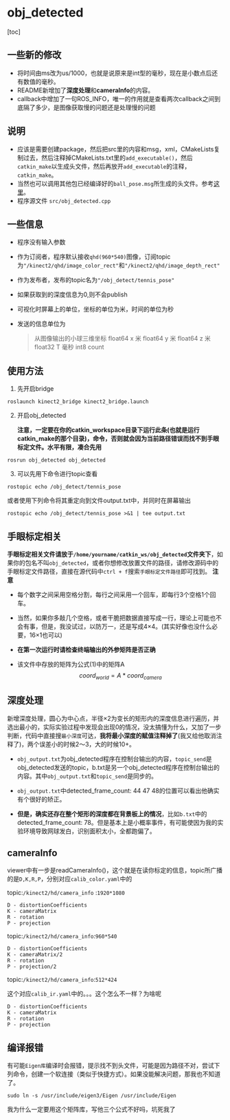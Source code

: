# obj_detected
[toc]
## 一些新的修改

- 将时间由ms改为us/1000，也就是说原来是int型的毫秒，现在是小数点后还有数值的毫秒。
- README新增加了**深度处理**和**cameraInfo**的内容。
- callback中增加了一句ROS_INFO，唯一的作用就是查看两次callback之间到底隔了多少，是图像获取慢的问题还是处理慢的问题

## 说明
- 应该是需要创建package，然后把src里的内容和msg，xml，CMakeLists复制过去，然后注释掉CMakeLists.txt里的`add_executable()`，然后`catkin_make`以生成头文件，然后再放开`add_executable`的注释，`catkin_make`。
- 当然也可以调用其他包已经编译好的`ball_pose.msg`所生成的头文件。参考[这里](https://www.cnblogs.com/long5683/p/11450472.html)。
- 程序源文件 `src/obj_detected.cpp`


## 一些信息

- 程序没有输入参数

- 作为订阅者，程序默认接收`qhd(960*540)`图像，订阅topic为`"/kinect2/qhd/image_color_rect"`和`"/kinect2/qhd/image_depth_rect"`

- 作为发布者，发布的topic名为`"/obj_detect/tennis_pose"`

- 如果获取到的深度信息为0,则不会publish

- 可视化时屏幕上的单位，坐标的单位为米，时间的单位为秒

- 发送的信息单位为
    >从图像输出的小球三维坐标
    >float64 x	米
    >float64 y	米
    >float64 z	米
    >float32 T   毫秒
    >int8 count  

## 使用方法

1. 先开启bridge

```
roslaunch kinect2_bridge kinect2_bridge.launch
```

2. 开启obj_detected

   **注意，一定要在你的catkin_workspace目录下运行此条(也就是运行catkin_make的那个目录)，命令，否则就会因为当前路径错误而找不到手眼标定文件。水平有限，凑合先用**

```
rosrun obj_detected obj_detected
```

3. 可以先用下命令进行topic查看

```
rostopic echo /obj_detect/tennis_pose
```
或者使用下列命令将其重定向到文件output.txt中，并同时在屏幕输出
```
rostopic echo /obj_detect/tennis_pose >&1 | tee output.txt
```

## 手眼标定相关
**手眼标定相关文件请放于`/home/yourname/catkin_ws/obj_detected`文件夹下**，如果你的包名不叫`obj_detected`，或者你想修改放置文件的路径，请修改源码中的手眼标定文件路径，直接在源代码中`ctrl + f`搜索`手眼标定文件路径`即可找到。
**注意**

- 每个数字之间采用空格分割，每行之间采用一个回车，即每行3个空格1个回车。

- 当然，如果你多敲几个空格，或者干脆把数据直接写成一行，理论上可能也不会有事，但是，我没试过，以防万一，还是写成4×4。(其实好像也没什么必要，16×1也可以)

- **在第一次运行时请检查终端输出的外参矩阵是否正确**

- 该文件中存放的矩阵为公式(1)中的矩阵A
  $$
  coord_{world} = A*coord_{camera}\tag{1}
  $$
  

## 深度处理

新增深度处理，圆心为中心点，半径×2为变长的矩形内的深度信息进行遍历，并选出最小的，实际实验过程中发现会出现0的情况，没太搞懂为什么，又加了一步判断，代码中直接搜`最小深度`可达，**我将最小深度的赋值注释掉了**(我又给他取消注释了)，两个误差小的时候2～3，大的时候10+。

- `obj_output.txt`为obj_detected程序在控制台输出的内容，`topic_send`是obj_detected发送的topic，b.txt是另一个obj_detected程序在控制台输出的内容。其中`obj_output.txt`和`topic_send`是同步的。

- `obj_output.txt`中detected_frame_count: 44 47 48的位置可以看出他确实有个很好的矫正。
- **但是，确实还存在整个矩形的深度都在背景板上的情况**，比如`b.txt`中的detected_frame_count: 78。但是基本上是小概率事件，有可能使因为我的实验环境导致网球发白，识别面积太小，全都跑偏了。

## cameraInfo

viewer中有一步是readCameraInfo()，这个就是在读你标定的信息，topic所广播的是`D,K,R,P`，分别对应`calib_color.yaml`中的

topic:`/kinect2/hd/camera_info` :`1920*1080`

```
D - distortionCoefficients
K - cameraMatrix
R - rotation
P - projection
```

topic:`/kinect2/hd/camera_info`:`960*540`

```
D - distortionCoefficients
K - cameraMatrix/2
R - rotation
P - projection/2
```

topic:`/kinect2/hd/camera_info`:`512*424`

这个对应`calib_ir.yaml`中的。。。这个怎么不一样？为啥呢

```
D - distortionCoefficients
K - cameraMatrix
R - rotation
P - projection
```

## 编译报错

有可能`Eigen库`编译时会报错，提示找不到头文件，可能是因为路径不对，尝试下列命令，创建一个软连接（类似于快捷方式）。如果没能解决问题，那我也不知道了。

```
sudo ln -s /usr/include/eigen3/Eigen /usr/include/Eigen
```

我为什么一定要用这个矩阵库，写他三个公式不好吗，坑死我了
